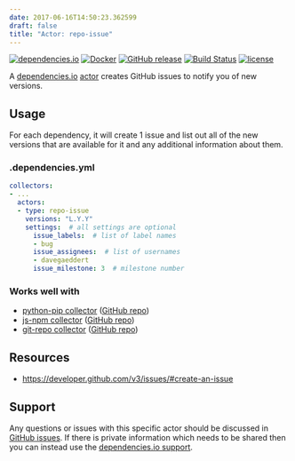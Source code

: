 ```yaml
---
date: 2017-06-16T14:50:23.362599
draft: false
title: "Actor: repo-issue"
---
```


[![dependencies.io](https://img.shields.io/badge/dependencies.io-actor-3DA4E9.svg)](https://www.dependencies.io/docs/actors/)
[![Docker](https://img.shields.io/badge/dockerhub-actor--repo--issue-22B8EB.svg)](https://hub.docker.com/r/dependencies/actor-repo-issue/)
[![GitHub release](https://img.shields.io/github/release/dependencies-io/actor-repo-issue.svg)](https://github.com/dependencies-io/actor-repo-issue/releases)
[![Build Status](https://travis-ci.org/dependencies-io/actor-repo-issue.svg?branch=master)](https://travis-ci.org/dependencies-io/actor-repo-issue)
[![license](https://img.shields.io/github/license/dependencies-io/actor-repo-issue.svg)](https://github.com/dependencies-io/actor-repo-issue/blob/master/LICENSE)

A [dependencies.io](https://www.dependencies.io)
[actor](https://www.dependencies.io/docs/actors/) creates GitHub issues to notify
you of new versions.

## Usage

For each dependency, it will create 1 issue and list out all of the new versions
that are available for it and any additional information about them.

### .dependencies.yml

```yaml
collectors:
- ...
  actors:
  - type: repo-issue
    versions: "L.Y.Y"
    settings:  # all settings are optional
      issue_labels:  # list of label names
      - bug
      issue_assignees:  # list of usernames
      - davegaeddert
      issue_milestone: 3  # milestone number
```

### Works well with

- [python-pip collector](https://www.dependencies.io/docs/collectors/python-pip/) ([GitHub repo](https://github.com/dependencies-io/collector-python-pip/))
- [js-npm collector](https://www.dependencies.io/docs/collectors/js-npm/) ([GitHub repo](https://github.com/dependencies-io/collector-js-npm/))
- [git-repo collector](https://www.dependencies.io/docs/collectors/git-repo/) ([GitHub repo](https://github.com/dependencies-io/collector-git-repo/))


## Resources

- https://developer.github.com/v3/issues/#create-an-issue

## Support

Any questions or issues with this specific actor should be discussed in [GitHub
issues](https://github.com/dependencies-io/actor-repo-issue/issues). If there is
private information which needs to be shared then you can instead use the
[dependencies.io support](https://app.dependencies.io/support).
